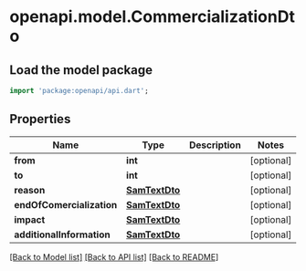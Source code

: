 # openapi.model.CommercializationDto

## Load the model package
```dart
import 'package:openapi/api.dart';
```

## Properties
Name | Type | Description | Notes
------------ | ------------- | ------------- | -------------
**from** | **int** |  | [optional] 
**to** | **int** |  | [optional] 
**reason** | [**SamTextDto**](SamTextDto.md) |  | [optional] 
**endOfComercialization** | [**SamTextDto**](SamTextDto.md) |  | [optional] 
**impact** | [**SamTextDto**](SamTextDto.md) |  | [optional] 
**additionalInformation** | [**SamTextDto**](SamTextDto.md) |  | [optional] 

[[Back to Model list]](../README.md#documentation-for-models) [[Back to API list]](../README.md#documentation-for-api-endpoints) [[Back to README]](../README.md)


